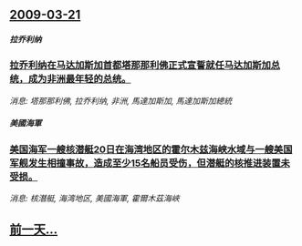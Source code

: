 ## [2009-03-21](/news/2009/03/21/index.md)

##### 拉乔利纳
### [拉乔利纳在马达加斯加首都塔那那利佛正式宣誓就任马达加斯加总统，成为非洲最年轻的总统。](/news/2009/03/21/拉乔利纳在马达加斯加首都塔那那利佛正式宣誓就任马达加斯加总统-成为非洲最年轻的总统.md)
_消息: 塔那那利佛, 拉乔利纳, 非洲, 馬達加斯加, 馬達加斯加總統_

##### 美國海軍
### [美国海军一艘核潜艇20日在海湾地区的霍尔木兹海峡水域与一艘美国军舰发生相撞事故，造成至少15名船员受伤，但潜艇的核推进装置未受损。](/news/2009/03/21/美国海军一艘核潜艇20日在海湾地区的霍尔木兹海峡水域与一艘美国军舰发生相撞事故-造成至少15名船员受伤-但潜艇的核推进装.md)
_消息: 核潛艇, 海湾地区, 美國海軍, 霍爾木茲海峽_

## [前一天...](/news/2009/03/20/index.md)

